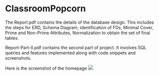 # ClassroomPopcorn

The Report.pdf contains the details of the database design. This includes the steps for ERD, Schema Diagram, identification of FDs, Minimal Cover, Prime and Non-Prime Attributes, Normalization to obtain the set of final tables.

Report-Part-II.pdf contains the second part of project. It involves SQL queries and features implemented along with code snippets and screenshots.

Here is the screenshot of the homepage
<img src="https://github.com/kunal017/ClassroomPopcorn/blob/master/Screenshot.jpg" >
